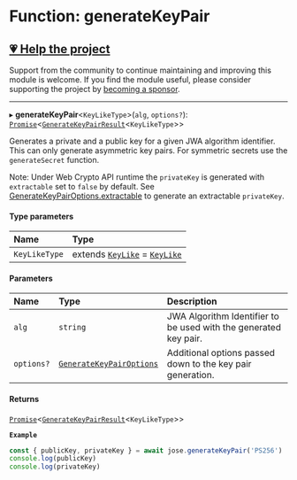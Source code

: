 # Function: generateKeyPair

## [💗 Help the project](https://github.com/sponsors/panva)

Support from the community to continue maintaining and improving this module is welcome. If you find the module useful, please consider supporting the project by [becoming a sponsor](https://github.com/sponsors/panva).

---

▸ **generateKeyPair**\<`KeyLikeType`\>(`alg`, `options?`): [`Promise`]( https://developer.mozilla.org/docs/Web/JavaScript/Reference/Global_Objects/Promise )\<[`GenerateKeyPairResult`](../interfaces/key_generate_key_pair.GenerateKeyPairResult.md)\<`KeyLikeType`\>\>

Generates a private and a public key for a given JWA algorithm identifier. This can only generate
asymmetric key pairs. For symmetric secrets use the `generateSecret` function.

Note: Under Web Crypto API runtime the `privateKey` is generated with `extractable` set to
`false` by default. See [GenerateKeyPairOptions.extractable](../interfaces/key_generate_key_pair.GenerateKeyPairOptions.md#extractable) to generate an extractable
`privateKey`.

#### Type parameters

| Name | Type |
| :------ | :------ |
| `KeyLikeType` | extends [`KeyLike`](../types/types.KeyLike.md) = [`KeyLike`](../types/types.KeyLike.md) |

#### Parameters

| Name | Type | Description |
| :------ | :------ | :------ |
| `alg` | `string` | JWA Algorithm Identifier to be used with the generated key pair. |
| `options?` | [`GenerateKeyPairOptions`](../interfaces/key_generate_key_pair.GenerateKeyPairOptions.md) | Additional options passed down to the key pair generation. |

#### Returns

[`Promise`]( https://developer.mozilla.org/docs/Web/JavaScript/Reference/Global_Objects/Promise )\<[`GenerateKeyPairResult`](../interfaces/key_generate_key_pair.GenerateKeyPairResult.md)\<`KeyLikeType`\>\>

**`Example`**

```js
const { publicKey, privateKey } = await jose.generateKeyPair('PS256')
console.log(publicKey)
console.log(privateKey)
```
